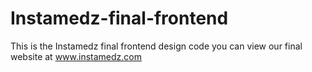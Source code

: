 # Instamedz-final-frontend
This is the Instamedz final frontend design code
you can view our final website at
www.instamedz.com
